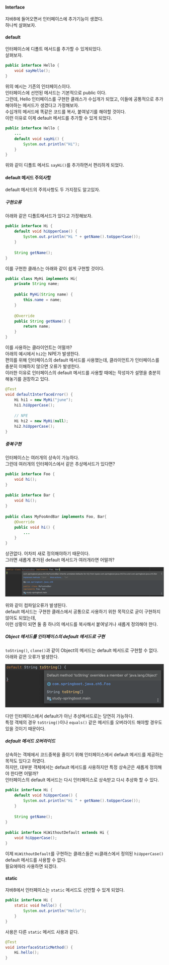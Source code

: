 #### Interface
자바8에 들어오면서 인터페이스에 추가기능이 생겼다.  
하나씩 살펴보자.  



#### default
인터페이스에 디폴트 메서드를 추가할 수 있게되었다.  
살펴보자.  

~~~java
public interface Hello {
    void sayHello();
}
~~~

위의 예시는 기존의 인터페이스이다.  
인터페이스에 선언된 메서드는 기본적으로 public 이다.  
그런데, Hello 인터페이스를 구현한 클래스가 수십개가 되었고, 이들에 공통적으로 추가해야하는 메서드가 생겼다고 가정해보자.  
수십개의 메서드에 똑같은 코드를 복사, 붙여넣기를 해야할 것이다.  
이런 이유로 이제 default 메서드를 추가할 수 있게 되었다.

~~~java
public interface Hello {
    ...
    default void sayHi() {
        System.out.println("Hi");
    }
}
~~~

위와 같이 디폴트 메서드 `sayHi()`를 추가하면서 편리하게 되었다.  



#### default 메서드 주의사항
default 메서드의 주의사항도 두 가지정도 알고있자.  

##### 구현오류
아래와 같은 디폴트메서드가 있다고 가정해보자.   

~~~java
public interface Hi {
    default void hiUpperCase() {
        System.out.println("Hi " + getName().toUpperCase());
    }

    String getName();
}
~~~

이를 구현한 클래스는 아래와 같이 쉽게 구현할 것이다.

~~~java
public class MyHi implements Hi{
    private String name;

    public MyHi(String name) {
        this.name = name;
    }

    @Override
    public String getName() {
        return name;
    }
}
~~~

이를 사용하는 클라이언트는 어떨까?  
아래의 예시에서 `hi2`는 NPE가 발생한다.  
편의를 위해 인터페이스의 default 메서드를 사용했는데, 클라이언트가 인터페이스를 충분히 이해하지 않으면 오류가 발생한다.  
이러한 이유로 인터페이스의 default 메서드를 사용할 때에는 작성자가 설명을 충분히 해놓기를 권장하고 있다.

~~~java
@Test
void defaultInterfaceError() {
    Hi hi1 = new MyHi("june");
    hi1.hiUpperCase();
    
    // NPE
    Hi hi2 = new MyHi(null);
    hi2.hiUpperCase();
}
~~~


##### 중복구현
인터페이스는 여러개의 상속이 가능하다.  
그런데 여러개의 인터페이스에서 같은 추상메서드가 있다면?

~~~java
public interface Foo {
    void hi();
}

public interface Bar {
    void hi();
}

public class MyFooAndBar implements Foo, Bar{
    @Override
    public void hi() {
        ...
    }
}
~~~

상관없다. 어차피 새로 정의해야하기 때문이다.  
그러면 새롭게 추가된 default 메서드가 여러개라면 어떨까?  

![error](./img/error.png)

위와 같이 컴파일오류가 발생된다.  
default 메서드는 구현한 클래스에서 공통으로 사용하기 위한 목적으로 굳이 구현하지 않아도 되었는데,  
이런 상황이 되면 둘 중 하나의 메서드를 복사해서 붙여넣거나 새롭게 정의해야 한다.



##### Object 메서드를 인터페이스의 default 메서드로 구현
`toString()`, `clone()`과 같이 Object의 메서드는 default 메서드로 구현할 수 없다.  
아래와 같은 오류가 발생한다.

![object](./img/object.png)

다만 인터페이스에서 default가 아닌 추상메서드로는 당연히 가능하다.  
특정 객체의 경우 `toString()`이나 `equals()` 같은 메서드를 오버라이드 해야할 경우도 있을 것이기 때문이다.  



##### default 메서드 오버라이드
상속하는 객체에서 코드중복을 줄이기 위해 인터페이스에서 default 메서드를 제공하는 목적도 있다고 하였다.  
하지만, 대부분 객체에서는 default 메서드를 사용하지만 특정 상속군은 새롭게 정의해야 한다면 어떨까?  
인터페이스의 default 메서드는 다시 인터페이스로 상속받고 다시 추상화 할 수 있다.  

~~~java
public interface Hi {
    default void hiUpperCase() {
        System.out.println("Hi " + getName().toUpperCase());
    }

    String getName();
}

public interface HiWithoutDefault extends Hi {
    void hiUpperCase();
}
~~~

이제 `HiWithoutDefault`를 구현하는 클래스들은 `Hi`클래스에서 정의된 `hiUpperCase()` default 메서드를 사용할 수 없다.  
필요에따라 사용하면 되겠다.



#### static
자바8에서 인터페이스는 `static` 메서드도 선언할 수 있게 되었다.

~~~java
public interface Hi {
    static void hello() {
        System.out.println("Hello");
    }
}
~~~

사용은 다른 `static` 메서드 사용과 같다.

~~~java
@Test
void interfaceStaticMethod() {
    Hi.hello();
}
~~~